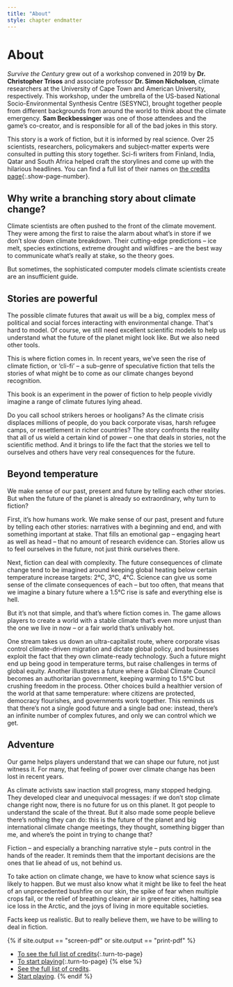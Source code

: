 ```yaml
---
title: "About"
style: chapter endmatter
---
```


# About

*Survive the Century* grew out of a workshop convened in 2019 by **Dr. Christopher Trisos** and associate professor **Dr. Simon Nicholson**, climate researchers at the University of Cape Town and American University, respectively. This workshop, under the umbrella of the US-based National Socio-Environmental Synthesis Centre (SESYNC), brought together people from different backgrounds from around the world to think about the climate emergency. **Sam Beckbessinger** was one of those attendees and the game’s co-creator, and is responsible for all of the bad jokes in this story.

This story is a work of fiction, but it is informed by real science. Over 25 scientists, researchers, policymakers and subject-matter experts were consulted in putting this story together. Sci-fi writers from Finland, India, Qatar and South Africa helped craft the storylines and come up with the hilarious headlines. You can find a full list of their names on [the credits page](endmatter_credits.html){:.show-page-number}.

## Why write a branching story about climate change?

Climate scientists are often pushed to the front of the climate movement. They were among the first to raise the alarm about what’s in store if we don’t slow down climate breakdown. Their cutting-edge predictions – ice melt, species extinctions, extreme drought and wildfires – are the best way to communicate what’s really at stake, so the theory goes.

But sometimes, the sophisticated computer models climate scientists create are an insufficient guide.

## Stories are powerful

The possible climate futures that await us will be a big, complex mess of political and social forces interacting with environmental change. That's hard to model. Of course, we still need excellent scientific models to help us understand what the future of the planet might look like. But we also need other tools.

This is where fiction comes in. In recent years, we’ve seen the rise of climate fiction, or ‘cli-fi’ – a sub-genre of speculative fiction that tells the stories of what might be to come as our climate changes beyond recognition.

This book is an experiment in the power of fiction to help people vividly imagine a range of climate futures lying ahead.

Do you call school strikers heroes or hooligans? As the climate crisis displaces millions of people, do you back corporate visas, harsh refugee camps, or resettlement in richer countries? The story confronts the reality that all of us wield a certain kind of power – one that deals in stories, not the scientific method. And it brings to life the fact that the stories we tell to ourselves and others have very real consequences for the future.

## Beyond temperature

We make sense of our past, present and future by telling each other stories. But when the future of the planet is already so extraordinary, why turn to fiction?

First, it’s how humans work. We make sense of our past, present and future by telling each other stories: narratives with a beginning and end, and with something important at stake. That fills an emotional gap – engaging heart as well as head – that no amount of research evidence can. Stories allow us to feel ourselves in the future, not just think ourselves there.

Next, fiction can deal with complexity. The future consequences of climate change tend to be imagined around keeping global heating below certain temperature increase targets: 2°C, 3°C, 4°C. Science can give us some sense of the climate consequences of each – but too often, that means that we imagine a binary future where a 1.5°C rise is safe and everything else is hell.

But it’s not that simple, and that’s where fiction comes in. The game allows players to create a world with a stable climate that’s even more unjust than the one we live in now – or a fair world that’s unlivably hot.

One stream takes us down an ultra-capitalist route, where corporate visas control climate-driven migration and dictate global policy, and businesses exploit the fact that they own climate-ready technology. Such a future might end up being good in temperature terms, but raise challenges in terms of global equity. Another illustrates a future where a Global Climate Council becomes an authoritarian government, keeping warming to 1.5°C but crushing freedom in the process. Other choices build a healthier version of the world at that same temperature: where citizens are protected, democracy flourishes, and governments work together. This reminds us that there’s not a single good future and a single bad one: instead, there’s an infinite number of complex futures, and only we can control which we get.

## Adventure

Our game helps players understand that we can shape our future, not just witness it. For many, that feeling of power over climate change has been lost in recent years.

As climate activists saw inaction stall progress, many stopped hedging. They developed clear and unequivocal messages: if we don’t stop climate change right now, there is no future for us on this planet. It got people to understand the scale of the threat. But it also made some people believe there’s nothing they can do: this is the future of the planet and big international climate change meetings, they thought, something bigger than me, and where’s the point in trying to change that?

Fiction – and especially a branching narrative style – puts control in the hands of the reader. It reminds them that the important decisions are the ones that lie ahead of us, not behind us.

To take action on climate change, we have to know what science says is likely to happen. But we must also know what it might be like to feel the heat of an unprecedented bushfire on our skin, the spike of fear when multiple crops fail, or the relief of breathing cleaner air in greener cities, halting sea ice loss in the Arctic, and the joys of living in more equitable societies.

Facts keep us realistic. But to really believe them, we have to be willing to deal in fiction.

{% if site.output == "screen-pdf" or site.output == "print-pdf" %}
- [To see the full list of credits](endmatter_credits.html){:.turn-to-page}
- [To start playing](frontmatter_how-to-play.html){:.turn-to-page}
{% else %}
- [See the full list of credits](endmatter_credits.html).
- [Start playing](frontmatter_how-to-play.html).
{% endif %}
